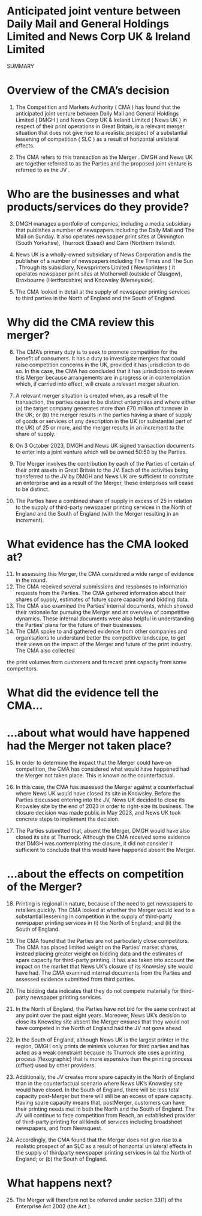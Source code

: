 # Anticipated joint venture between Daily Mail and General Holdings Limited and News Corp UK & Ireland Limited

SUMMARY

# Overview of the CMA’s decision

1. The Competition and Markets Authority ( CMA ) has found that the anticipated joint venture between Daily Mail and General Holdings Limited ( DMGH ) and News Corp UK & Ireland Limited ( News UK ) in respect of their print operations in Great Britain, is a relevant merger situation that does not give rise to a realistic prospect of a substantial lessening of competition ( SLC ) as a result of horizontal unilateral effects.

2. The CMA refers to this transaction as the Merger . DMGH and News UK are together referred to as the Parties and the proposed joint venture is referred to as the JV .


# Who are the businesses and what products/services do they provide?

3. DMGH manages a portfolio of companies, including a media subsidiary that publishes a number of newspapers including the Daily Mail and The Mail on Sunday. It also operates newspaper print sites at Dinnington (South Yorkshire), Thurrock (Essex) and Carn (Northern Ireland).

4. News UK is a wholly-owned subsidiary of News Corporation and is the publisher of a number of newspapers including The Times and The Sun . Through its subsidiary, Newsprinters Limited ( Newsprinters ) it operates newspaper print sites at Motherwell (outside of Glasgow), Broxbourne (Hertfordshire) and Knowsley (Merseyside).

5. The CMA looked in detail at the supply of newspaper printing services to third parties in the North of England and the South of England.


# Why did the CMA review this merger?

6. The CMA’s primary duty is to seek to promote competition for the benefit of consumers. It has a duty to investigate mergers that could raise competition concerns in the UK, provided it has jurisdiction to do so. In this case, the CMA has concluded that it has jurisdiction to review this Merger because arrangements are in progress or in contemplation which, if carried into effect, will create a relevant merger situation.

7. A relevant merger situation is created when, as a result of the transaction, the parties cease to be distinct enterprises and where either (a) the target company generates more than £70 million of turnover in the UK; or (b) the merger results in the parties having a share of supply of goods or services of any description in the UK (or substantial part of the UK) of $25%$ or more, and the merger results in an increment to the share of supply.

8. On 3 October 2023, DMGH and News UK signed transaction documents to enter into a joint venture which will be owned 50:50 by the Parties.

9. The Merger involves the contribution by each of the Parties of certain of their print assets in Great Britain to the JV. Each of the activities being transferred to the JV by DMGH and News UK are sufficient to constitute an enterprise and as a result of the Merger, these enterprises will cease to be distinct.

10. The Parties have a combined share of supply in excess of $25%$ in relation to the supply of third-party newspaper printing services in the North of England and the South of England (with the Merger resulting in an increment).


# What evidence has the CMA looked at?

11. In assessing this Merger, the CMA considered a wide range of evidence in the round.
12. The CMA received several submissions and responses to information requests from the Parties. The CMA gathered information about their shares of supply, estimates of future spare capacity and bidding data.
13. The CMA also examined the Parties’ internal documents, which showed their rationale for pursuing the Merger and an overview of competitive dynamics. These internal documents were also helpful in understanding the Parties’ plans for the future of their businesses.
14. The CMA spoke to and gathered evidence from other companies and organisations to understand better the competitive landscape, to get their views on the impact of the Merger and future of the print industry. The CMA also collected

the print volumes from customers and forecast print capacity from some competitors.

# What did the evidence tell the CMA…

# …about what would have happened had the Merger not taken place?

15. In order to determine the impact that the Merger could have on competition, the CMA has considered what would have happened had the Merger not taken place. This is known as the counterfactual.

16. In this case, the CMA has assessed the Merger against a counterfactual where News UK would have closed its site in Knowsley. Before the Parties discussed entering into the JV, News UK decided to close its Knowsley site by the end of 2023 in order to right-size its business. The closure decision was made public in May 2023, and News UK took concrete steps to implement the decision.

17. The Parties submitted that, absent the Merger, DMGH would have also closed its site at Thurrock. Although the CMA received some evidence that DMGH was contemplating the closure, it did not consider it sufficient to conclude that this would have happened absent the Merger.


# …about the effects on competition of the Merger?

18. Printing is regional in nature, because of the need to get newspapers to retailers quickly. The CMA looked at whether the Merger would lead to a substantial lessening in competition in the supply of third-party newspaper printing services in (i) the North of England; and (ii) the South of England.

19. The CMA found that the Parties are not particularly close competitors. The CMA has placed limited weight on the Parties’ market shares, instead placing greater weight on bidding data and the estimates of spare capacity for third-party printing. It has also taken into account the impact on the market that News UK’s closure of its Knowsley site would have had. The CMA examined internal documents from the Parties and assessed evidence submitted from third parties.

20. The bidding data indicates that they do not compete materially for third-party newspaper printing services.

21. In the North of England, the Parties have not bid for the same contract at any point over the past eight years. Moreover, News UK’s decision to close its Knowsley site absent the Merger ensures that they would not have competed in the North of England had the JV not gone ahead.

22. In the South of England, although News UK is the largest printer in the region, DMGH only prints de minimis volumes for third parties and has acted as a weak constraint because its Thurrock site uses a printing process (flexographic) that is more expensive than the printing process (offset) used by other providers.

23. Additionally, the JV creates more spare capacity in the North of England than in the counterfactual scenario where News UK’s Knowsley site would have closed. In the South of England, there will be less total capacity post-Merger but there will still be an excess of spare capacity. Having spare capacity means that, postMerger, customers can have their printing needs met in both the North and the South of England. The JV will continue to face competition from Reach, an established provider of third-party printing for all kinds of services including broadsheet newspapers, and from Newsquest.

24. Accordingly, the CMA found that the Merger does not give rise to a realistic prospect of an SLC as a result of horizontal unilateral effects in the supply of thirdparty newspaper printing services in (a) the North of England; or (b) the South of England.


# What happens next?

25. The Merger will therefore not be referred under section 33(1) of the Enterprise Act 2002 (the Act ).